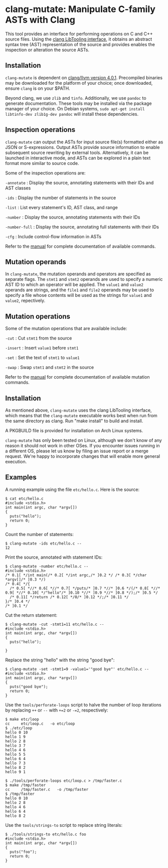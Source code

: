 # clang-mutate: Manipulate C-family ASTs with Clang

This tool provides an interface for performing operations on C and C++
source files.  Using the
[clang LibTooling interface](http://clang.llvm.org/docs/LibTooling.html),
it obtains an abstract syntax tree (AST) representation of the source
and provides enables the inspection or alteration the source ASTs.

## Installation

`clang-mutate` is dependent on
[clang/llvm version 4.0.1](http://releases.llvm.org/download.html).
Precompiled binaries may be downloaded for the platform of your choice;
once downloaded, ensure `clang` is on your $PATH.

Beyond clang, we use `zlib` and `tinfo`.  Additionally, we use
`pandoc` to generate documentation.  These
tools may be installed via the package manager of your choice.
On Debian systems, `sudo apt-get install libtinfo-dev zlib1g-dev pandoc`
will install these dependencies.

## Inspection operations

`clang-mutate` can output the ASTs for input source file(s) formatted
either as JSON or S-expressions.  Output ASTs provide source
information to enable subsequent source rewriting by external tools.
Alternatively, it can be launched in interactive mode, and ASTs can be
explored in a plain text format more similar to source code.

Some of the inspection operations are:

`-annotate`
:   Display the source, annotating statements with their IDs
    and AST classes

`-ids`
:   Display the number of statements in the source

`-list`
:   List every statement's ID, AST class, and range

`-number`
:   Display the source, annotating statements with their IDs

`-number-full`
:   Display the source, annotating full statements with their IDs

`-cfg`
:   Include control-flow information in ASTs

Refer to the [manual](man/clang-mutate.template.md) for complete
documentation of available commands.


## Mutation operands

In `clang-mutate`, the mutation operands and operators are specified
as separate flags.  The `stmt1` and `stmt2` operands are used to
specify a numeric AST ID to which an operator will be applied. The
`value1` and `value2` operands are strings, and the `file1` and
`file2` operands may be used to specify a file whose contents will be
used as the strings for `value1` and `value2`, repectively.


## Mutation operations

Some of the mutation operations that are available include:

`-cut`
:   Cut `stmt1` from the source

`-insert`
:   Insert `value1` before `stmt1`

`-set`
:   Set the text of `stmt1` to `value1`

`-swap`
:   Swap `stmt1` and `stmt2` in the source

Refer to the [manual](man/clang-mutate.template.md) for complete
documentation of available mutation commands.


## Installation

As mentioned above, `clang-mutate` uses the clang LibTooling
interface, which means that the `clang-mutate` executable works best
when run from the same directory as clang. Run "make install" to build
and install.

A PKGBUILD file is provided for installation on Arch Linux systems.

`clang-mutate` has only been tested on Linux, although we don't know
of any reason it should not work in other OSes.  If you encounter
issues running in a different OS, please let us know by filing an
issue report or a merge request.  We're happy to incorporate changes
that will enable more general execution.


## Examples

A running example using the file `etc/hello.c`. Here is the source:

    $ cat etc/hello.c
    #include <stdio.h>
    int main(int argc, char *argv[])
    {
      puts("hello");
      return 0;
    }

Count the number of statements:

    $ clang-mutate -ids etc/hello.c --
    12

Print the source, annotated with statement IDs:

    $ clang-mutate -number etc/hello.c --
    #include <stdio.h>
    /* 0.1[ */int main(/* 0.2[ */int argc,/* ]0.2 */ /* 0.3[ */char *argv[]/* ]0.3 */)
    /* 0.4[ */{
      /* 0.5[ *//* 0.6[ *//* 0.7[ */puts/* ]0.7 *//* ]0.6 */(/* 0.8[ *//* 0.9[ *//* 0.10[ */"hello"/* ]0.10 *//* ]0.9 *//* ]0.8 */);/* ]0.5 */
      /* 0.11[ */return /* 0.12[ */0/* ]0.12 */;/* ]0.11 */
    }/* ]0.4 */
    /* ]0.1 */

Cut the return statement:

    $ clang-mutate -cut -stmt1=11 etc/hello.c --
    #include <stdio.h>
    int main(int argc, char *argv[])
    {
      puts("hello");

    }

Replace the string "hello" with the string "good bye":

    $ clang-mutate -set -stmt1=9 -value1='"good bye"' etc/hello.c --
    #include <stdio.h>
    int main(int argc, char *argv[])
    {
      puts("good bye");
      return 0;
    }

Use the `tools/perforate-loops` script to halve the number of loop iterations by
replacing `++` or `--` with `+=2` or `-=2`, respectively:

    $ make etc/loop
    cc     etc/loop.c   -o etc/loop
    $ ./etc/loop
    hello 0 10
    hello 1 9
    hello 2 8
    hello 3 7
    hello 4 6
    hello 5 5
    hello 6 4
    hello 7 3
    hello 8 2
    hello 9 1

    $ ./tools/perforate-loops etc/loop.c > /tmp/faster.c
    $ make /tmp/faster
    cc     /tmp/faster.c   -o /tmp/faster
    $ /tmp/faster
    hello 0 10
    hello 2 8
    hello 4 6
    hello 6 4
    hello 8 2

Use the `tools/strings-to` script to replace string literals:

    $ ./tools/strings-to etc/hello.c foo
    #include <stdio.h>
    int main(int argc, char *argv[])
    {
      puts("foo");
      return 0;
    }
